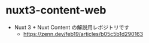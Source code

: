 # nuxt3-content-web

 - Nuxt 3 + Nuxt Content の解説用レポジトリです
   - https://zenn.dev/feb19/articles/b05c5b1d290163